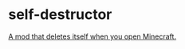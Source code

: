 # self-destructor

[A mod that deletes itself when you open Minecraft.](https://discordapp.com/channels/507304429255393322/556200510592647168/749265841366892585)
